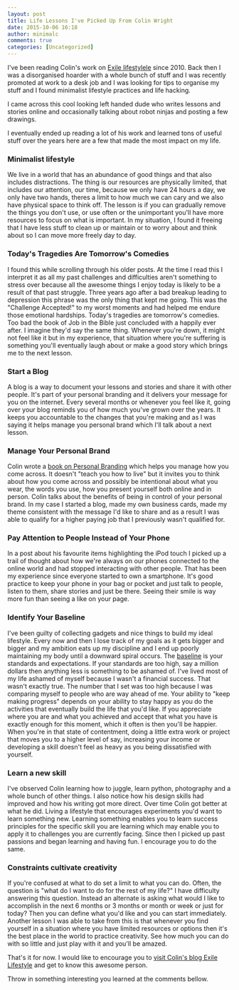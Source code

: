```yaml
---
layout: post
title: Life Lessons I've Picked Up From Colin Wright
date: 2015-10-06 16:18
author: minimalc
comments: true
categories: [Uncategorized]
---
```

I've been reading Colin's work on <a href="http://exilelifestyle.com">Exile lifestylele</a> since 2010. Back then I was a disorganised hoarder with a whole bunch of stuff and I was recently promoted at work to a desk job and I was looking for tips to organise my stuff and I found minimalist lifestyle practices and life hacking.

I came across this cool looking left handed dude who writes lessons and stories online and occasionally talking about robot ninjas and posting a few drawings.

I eventually ended up reading a lot of his work and learned tons of useful stuff over the years here are a few that made the most impact on my life.

<h3>Minimalist lifestyle</h3>

We live in a world that has an abundance of good things and that also includes distractions. The thing is our resources are physically limited, that includes our attention, our time, because we only have 24 hours a day, we only have two hands, theres a limit to how much we can cary and we also have physical space to think off. The lesson is if you can gradually remove the things you don't use, or use often or the unimportant you'll have more resources to focus on what is important. In my situation, I found it freeing that I have less stuff to clean up or maintain or to worry about and think about so I can move more freely day to day.

<h3>Today's Tragedies Are Tomorrow's Comedies</h3>

I found this while scrolling through his older posts. At the time I read this I interpret it as all my past challenges and difficulties aren't something to stress over because all the awesome things I enjoy today is likely to be a result of that past struggle. Three years ago after a bad breakup leading to depression this phrase was the only thing that kept me going. This was the "Challenge Accepted!" to my worst moments and had helped me endure those emotional hardships. Today's tragedies are tomorrow's comedies. Too bad the book of Job in the Bible just concluded with a happily ever after. I imagine they'd say the same thing. Whenever you're down, it might not feel like it but in my experience, that situation where you're suffering is something you'll eventually laugh about or make a good story which brings me to the next lesson.

<h3>Start a Blog</h3>

A blog is a way to document your lessons and stories and share it with other people. It's part of your personal branding and it delivers your message for you on the internet. Every several months or whenever you feel like it, going over your blog reminds you of how much you've grown over the years. It keeps you accountable to the changes that you're making and as I was saying it helps manage you personal brand which I'll talk about a next lesson.

<h3>Manage Your Personal Brand</h3>

Colin wrote a <a href="exilelifestyle.com/free-personal-branding-ebook/">book on Personal Branding</a> which helps you manage how you come across. It doesn't "teach you how to live" but it invites you to think about how you come across and possibly be intentional about what you wear, the words you use, how you present yourself both online and in person. Colin talks about the benefits of being in control of your personal brand. In my case I started a blog, made my own business cards, made my theme consistent with the message I'd like to share and as a result I was able to qualify for a higher paying job that I previously wasn't qualified for.

<h3>Pay Attention to People Instead of Your Phone</h3>

In a post about his favourite items highlighting the iPod touch I picked up a trail of thought about how we're always on our phones connected to the online world and had stopped interacting with other people. That has been my experience since everyone started to own a smartphone. It's good practice to keep your phone in your bag or pocket and just talk to people, listen to them, share stories and just be there. Seeing their smile is way more fun than seeing a like on your page.

<h3>Identify Your Baseline</h3>

I've been guilty of collecting gadgets and nice things to build my ideal lifestyle. Every now and then I lose track of my goals as it gets bigger and bigger and my ambition eats up my discipline and I end up poorly maintaining my body until a downward spiral occurs. The <a href="http://exilelifestyle.com/baseline/">baseline</a> is your standards and expectations. If your standards are too high, say a million dollars then anything less is something to be ashamed of. I've lived most of my life ashamed of myself because I wasn't a financial success. That wasn't exactly true. The number that I set was too high because I was comparing myself to people who are way ahead of me. Your ability to "keep making progress" depends on your ability to stay happy as you do the activities that eventually build the life that you'd like. If you appreciate where you are and what you achieved and accept that what you have is exactly enough for this moment, which it often is then you'll be happier. When you're in that state of contentment, doing a little extra work or project that moves you to a higher level of say, increasing your income or developing a skill doesn't feel as heavy as you being dissatisfied with yourself.

<h3>Learn a new skill</h3>

I've observed Colin learning how to juggle, learn python, photography and a whole bunch of other things. I also notice how his design skills had improved and how his writing got more direct. Over time Colin got better at what he did. Living a lifestyle that encourages experiments you'd want to learn something new. Learning something enables you to learn success principles for the specific skill you are learning which may enable you to apply it to challenges you are currently facing. Since then I picked up past passions and began learning and having fun. I encourage you to do the same.

<h3>Constraints cultivate creativity</h3>

If you're confused at what to do set a limit to what you can do. Often, the question is "what do I want to do for the rest of my life?" I have difficulty answering this question. Instead an alternate is asking what would I like to accomplish in the next 6 months or 3 months or month or week or just for today? Then you can define what you'd like and you can start immediately. Another lesson I was able to take from this is that whenever you find yourself in a situation where you have limited resources or options then it's the best place in the world to practice creativity. See how much you can do with so little and just play with it and you'll be amazed.

That's it for now. I would like to encourage you to <a href="http://exilelifestyle.com">visit Colin's blog Exile Lifestyle</a> and get to know this awesome person.

Throw in something interesting you learned at the comments bellow.
